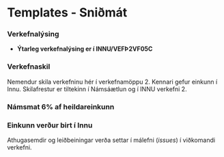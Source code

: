# Templates - Sniðmát

### Verkefnalýsing
* **Ýtarleg verkefnalýsing er í INNU/VEFÞ2VF05C** 

### Verkefnaskil
Nemendur skila verkefninu hér í verkefnamöppu 2. Kennari gefur einkunn í Innu. Skilafrestur er tiltekinn í Námsáætlun og í INNU verkefni 2.

### Námsmat 6% af heildareinkunn

### Einkunn verður birt í Innu
Athugasemdir og leiðbeiningar verða settar í málefni (_issues_) í viðkomandi verkefni.
